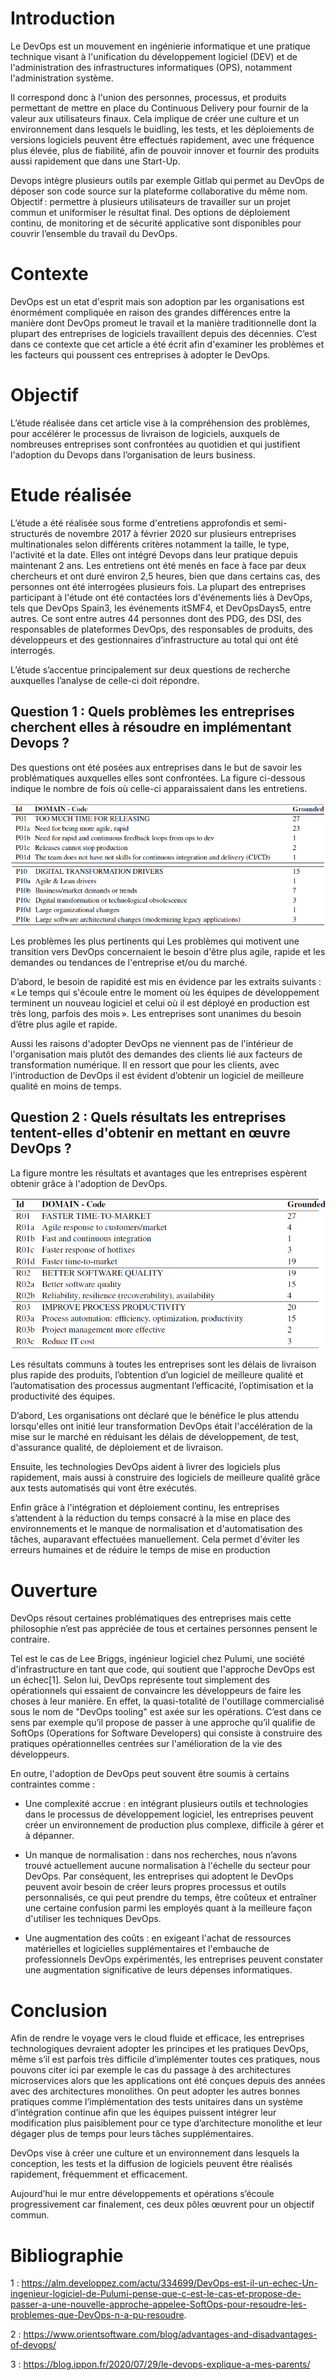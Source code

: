 # Introduction

Le DevOps est un mouvement en ingénierie informatique et une pratique technique visant à l'unification 
du développement logiciel (DEV) et de l'administration des infrastructures informatiques (OPS), 
notamment l'administration système. 

Il correspond donc à l'union des personnes, processus, et produits permettant de mettre en place du Continuous 
Delivery pour fournir de la valeur aux utilisateurs finaux. Cela implique de créer une culture et 
un environnement dans lesquels le buidling, les tests, et les déploiements de versions logiciels peuvent être 
effectués rapidement, avec une fréquence plus élevée, plus de fiabilité, afin de pouvoir innover et fournir 
des produits aussi rapidement que dans une Start-Up. 

Devops intègre plusieurs outils par exemple Gitlab qui permet au DevOps de déposer son code source sur la 
plateforme collaborative du même nom. Objectif : permettre à plusieurs utilisateurs de travailler sur un projet 
commun et uniformiser le résultat final. Des options de déploiement continu, de monitoring et de sécurité 
applicative sont disponibles pour couvrir l’ensemble du travail du DevOps. 

# Contexte

DevOps est un etat d'esprit mais son adoption par les organisations est énormément compliquée 
en raison des grandes différences entre la manière dont DevOps promeut le travail et la manière 
traditionnelle dont la plupart des entreprises de logiciels travaillent depuis des décennies. 
C’est dans ce contexte que cet article a été écrit afin d'examiner les problèmes et les facteurs 
qui poussent ces entreprises à adopter le DevOps. 

# Objectif

L’étude réalisée dans cet article vise à la compréhension des problèmes, pour accélérer le processus 
de livraison de logiciels, auxquels de nombreuses entreprises sont confrontées au quotidien et qui 
justifient l'adoption du Devops dans l’organisation de leurs business.  

# Etude réalisée

L’étude a été réalisée sous forme d'entretiens approfondis et semi-structurés de novembre 2017 à février 
2020 sur plusieurs entreprises multinationales selon différents critères notamment la taille, le type, 
l'activité et la date. Elles ont intégré Devops dans leur pratique depuis maintenant 2 ans. Les entretiens 
ont été menés en face à face par deux chercheurs et ont duré environ 2,5 heures, bien que dans certains cas, 
des personnes ont été interrogées plusieurs fois. La plupart des entreprises participant à l'étude ont été 
contactées lors d'événements liés à DevOps, tels que DevOps Spain3, les événements itSMF4, et DevOpsDays5, entre autres. 
Ce sont entre autres 44 personnes dont des PDG, des DSI, des responsables de plateformes DevOps, 
des responsables de produits, des développeurs et des gestionnaires d’infrastructure au total qui ont été interrogés. 

L’étude s’accentue principalement sur deux questions de recherche auxquelles l’analyse de celle-ci doit répondre. 

## Question 1 : Quels problèmes les entreprises cherchent elles à résoudre en implémentant Devops ?

Des questions ont été posées aux entreprises dans le but de savoir les problématiques auxquelles elles sont confrontées. 
La figure ci-dessous indique le nombre de fois où celle-ci apparaissaient dans les entretiens. 

<img title="Question 1" alt="Question 1" src="/src/1.png">
<img title="Question 2" alt="Question 2" src="/src/2.png">

Les problèmes les plus pertinents qui Les problèmes qui motivent une transition vers DevOps concernaient le besoin 
d'être plus agile, rapide et les demandes ou tendances de l'entreprise et/ou du marché. 

D’abord, le besoin de rapidité est mis en évidence par les extraits suivants : 
« Le temps qui s'écoule entre le moment où les équipes de développement terminent un nouveau logiciel et celui où il 
est déployé en production est très long, parfois des mois ». 
Les entreprises sont unanimes du besoin d’être plus agile et rapide. 

Aussi les raisons d'adopter DevOps ne viennent pas de l'intérieur de l'organisation mais plutôt des demandes 
des clients lié aux facteurs de transformation numérique. Il en ressort que pour les clients, avec l'introduction de 
DevOps il est évident d’obtenir un logiciel de meilleure qualité en moins de temps. 

## Question 2 : Quels résultats les entreprises tentent-elles d'obtenir en mettant en œuvre DevOps ? 

La figure montre les résultats et avantages que les entreprises espèrent obtenir grâce à l'adoption de DevOps.

<img title="Résultat 3" alt="Résultat 3" src="/src/3.png">

Les résultats communs à toutes les entreprises sont les délais de livraison plus rapide des produits, 
l’obtention d’un logiciel de meilleure qualité et l’automatisation des processus augmentant l’efficacité, 
l’optimisation et la productivité des équipes.  

D’abord, Les organisations ont déclaré que le bénéfice le plus attendu lorsqu'elles ont initié leur transformation 
DevOps était l'accélération de la mise sur le marché en réduisant les délais de développement, de test, d'assurance 
qualité, de déploiement et de livraison. 

Ensuite, les technologies DevOps aident à livrer des logiciels plus rapidement, mais aussi à construire des logiciels 
de meilleure qualité grâce aux tests automatisés qui vont être exécutés. 

Enfin grâce à l'intégration et déploiement continu, les entreprises s’attendent à la réduction du temps consacré à 
la mise en place des environnements et le manque de normalisation et d'automatisation des tâches, auparavant effectuées 
manuellement. Cela permet d'éviter les erreurs humaines et de réduire le temps de mise en production 

# Ouverture

DevOps résout certaines problématiques des entreprises mais cette philosophie n’est pas appréciée de tous 
et certaines personnes pensent le contraire. 

Tel est le cas de Lee Briggs, ingénieur logiciel chez Pulumi, une société d'infrastructure en tant que code, 
qui soutient que l'approche DevOps est un échec[1]. Selon lui, DevOps représente tout simplement des opérationnels 
qui essaient de convaincre les développeurs de faire les choses à leur manière. En effet, la quasi-totalité de 
l'outillage commercialisé sous le nom de "DevOps tooling" est axée sur les opérations. 
C’est dans ce sens par exemple qu’il propose de passer à une approche qu’il qualifie de SoftOps 
(Operations for Software Developers) qui consiste à construire des pratiques opérationnelles centrées sur
l'amélioration de la vie des développeurs. 

En outre, l'adoption de DevOps peut souvent être soumis à certains contraintes comme :

- Une complexité accrue : en intégrant plusieurs outils et technologies dans le processus 
  de développement logiciel, les entreprises peuvent créer un environnement de production 
  plus complexe, difficile à gérer et à dépanner. 

- Un manque de normalisation : dans nos recherches, nous n’avons trouvé actuellement aucune 
  normalisation à l'échelle du secteur pour DevOps. Par conséquent, les entreprises qui adoptent 
  le DevOps peuvent avoir besoin de créer leurs propres processus et outils personnalisés, 
  ce qui peut prendre du temps, être coûteux et entraîner une certaine confusion parmi 
  les employés quant à la meilleure façon d'utiliser les techniques DevOps. 

 
- Une augmentation des coûts : en exigeant l'achat de ressources matérielles et logicielles 
  supplémentaires et l'embauche de professionnels DevOps expérimentés, les entreprises peuvent 
  constater une augmentation significative de leurs dépenses informatiques. 

# Conclusion

Afin de rendre le voyage vers le cloud fluide et efficace, les entreprises technologiques devraient 
adopter les principes et les pratiques DevOps, même s’il est parfois très difficile d’implémenter 
toutes ces pratiques, nous pouvons citer ici par exemple le cas du passage à des architectures microservices 
alors que les applications ont été conçues depuis des années avec des architectures monolithes. 
On peut adopter les autres bonnes pratiques comme l’implémentation des tests unitaires dans un système 
d’intégration continue afin que les équipes puissent intégrer leur modification plus paisiblement pour 
ce type d’architecture monolithe et leur dégager plus de temps pour leurs tâches supplémentaires. 

DevOps vise à créer une culture et un environnement dans lesquels la conception, les tests et la diffusion 
de logiciels peuvent être réalisés rapidement, fréquemment et efficacement. 

Aujourd’hui le mur entre développements et opérations s’écoule progressivement car finalement, ces deux pôles œuvrent pour un objectif commun.

# Bibliographie

1 : https://alm.developpez.com/actu/334699/DevOps-est-il-un-echec-Un-ingenieur-logiciel-de-Pulumi-pense-que-c-est-le-cas-et-propose-de-passer-a-une-nouvelle-approche-appelee-SoftOps-pour-resoudre-les-problemes-que-DevOps-n-a-pu-resoudre.

2 : https://www.orientsoftware.com/blog/advantages-and-disadvantages-of-devops/

3 :  https://blog.ippon.fr/2020/07/29/le-devops-explique-a-mes-parents/ 
